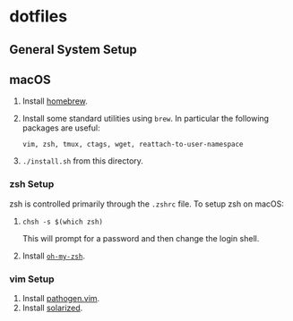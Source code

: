 # dotfiles

## General System Setup

## macOS

1. Install [homebrew](http://brew.sh/).

2. Install some standard utilities using `brew`. In particular the following
   packages are useful:

   `vim, zsh, tmux, ctags, wget, reattach-to-user-namespace`

3. `./install.sh` from this directory.

### zsh Setup

zsh is controlled primarily through the `.zshrc` file. To setup zsh on macOS:

1. `chsh -s $(which zsh)`

    This will prompt for a password and then change the login shell.

2. Install [`oh-my-zsh`](https://github.com/robbyrussell/oh-my-zsh).

### vim Setup

1. Install [pathogen.vim](https://github.com/tpope/vim-pathogen).
2. Install [solarized](https://github.com/altercation/vim-colors-solarized).
